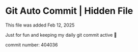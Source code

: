 # Git Auto Commit | Hidden File

This file was added Feb 12, 2025

Just for fun and keeping my daily git commit active 🤪

commit number: 404036
